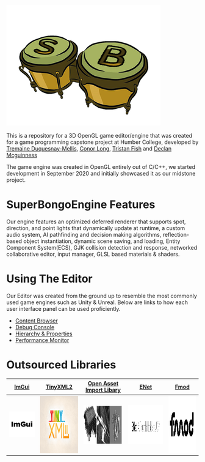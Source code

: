 ![](Media/SuperBongoLogo.png)


This is a repository for a 3D OpenGL game editor/engine that was created for a game programming capstone project at Humber College, developed by [Tremaine Duquesnay-Mellis](https://www.linkedin.com/in/tremaine-duquesnay-mellis/), 
[Conor Long](https://www.linkedin.com/in/conor-long-456881112/), [Tristan Fish](https://www.linkedin.com/in/tristan-fish-427b5619b/) and [Declan Mcguinness](https://www.linkedin.com/in/mcguinness-declan/)

The game engine was created in OpenGL entirely out of C/C++, we started development in September 2020 and initially showcased it as our midstone project. 



# SuperBongoEngine Features
Our engine features an optimized deferred renderer that supports spot, direction, and point lights that dynamically update at runtime, a custom audio system, AI pathfinding and decision making algorithms, 
reflection-based object instantiation, dynamic scene saving, and loading, Entity Component System(ECS), GJK collision detection and response, networked collaborative editor, input manager, GLSL based materials & shaders. 


# Using The Editor

Our Editor was created from the ground up to resemble the most commonly used game engines such as Unity & Unreal. Below are links to how each user interface panel can be used proficiently.

 
* [Content Browser](https://github.com/TristanFish/SuperBongoEngine/wiki/Content-Browser)
* [Debug Console](https://github.com/TristanFish/SuperBongoEngine/wiki/Debug-Console)
* [Hierarchy & Properties](https://github.com/TristanFish/SuperBongoEngine/wiki/Hierarchy-&-Properties)
* [Performance Monitor](https://github.com/TristanFish/SuperBongoEngine/wiki/Performance-Monitor)


# Outsourced Libraries  

[ImGui](https://github.com/ocornut/imgui)     |  [TinyXML2](https://github.com/leethomason/tinyxml2)   | [Open Asset Import Libary](https://github.com/assimp/assimp) | [ENet](http://enet.bespin.org/) | [Fmod](https://www.fmod.com/download) 
:---------------:|:---------------:|:---------------:|:---------------:|:---------------:
![](Media/ImGui.png)  |  <img src="https://github.com/TristanFish/SuperBongoEngine/blob/master/Media/TinyXML2.png" width="300" height="150"> | <img src="https://github.com/TristanFish/SuperBongoEngine/blob/master/Media/AssimpLogo.jpg" width="500" height="102"> | <img src="https://github.com/TristanFish/SuperBongoEngine/blob/master/Media/ENetLogo.png" width="500" height="102"> |  <img src="https://github.com/TristanFish/SuperBongoEngine/blob/master/Media/fmod.png" width="300" height="150"> 
